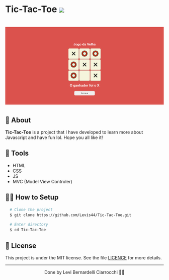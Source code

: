 # Tic-Tac-Toe  <img width="30px" align="center" src="https://emojipedia-us.s3.dualstack.us-west-1.amazonaws.com/thumbs/120/joypixels/257/number-sign_23.png"/>

<h1>
  <img 
    src="/src/assets/image.png"
  />
</h1>

## 🧾 About

**Tic-Tac-Toe** is a project that I have developed to learn more about Javascript and have fun lol. Hope you all like it!

## 🔧 Tools

- HTML
- CSS
- JS
- MVC (Model View Controler)

## 👨‍💻 How to Setup

```bash
  # Clone the project
  $ git clone https://github.com/Levis44/Tic-Tac-Toe.git
```
```bash
  # Enter directory
  $ cd Tic-Tac-Toe
```

## 📝 License

This project is under the MIT license. See the file <a href="https://github.com/Levis44/Tic-Tac-Toe/blob/main/LICENSE">LICENCE</a> for more details.

---

<p align="center">Done by Levi Bernardelli Ciarrocchi ✌🏼</p>

